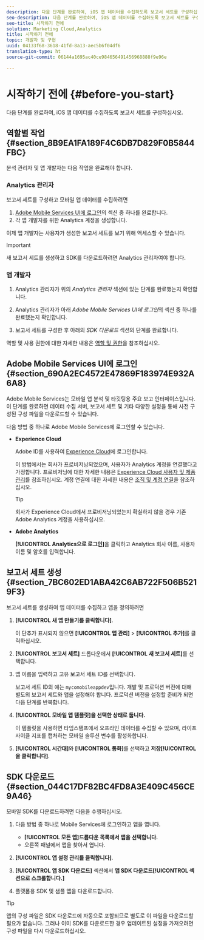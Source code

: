 ```yaml
---
description: 다음 단계를 완료하여, iOS 앱 데이터를 수집하도록 보고서 세트를 구성하십시오.
seo-description: 다음 단계를 완료하여, iOS 앱 데이터를 수집하도록 보고서 세트를 구성하십시오.
seo-title: 시작하기 전에
solution: Marketing Cloud,Analytics
title: 시작하기 전에
topic: 개발자 및 구현
uuid: 04133f68-3618-41fd-8a13-aec5b6f04df6
translation-type: ht
source-git-commit: 06144a1695ac40ce984656491456968888f9e96e

---
```



# 시작하기 전에 {#before-you-start}

다음 단계를 완료하여, iOS 앱 데이터를 수집하도록 보고서 세트를 구성하십시오.

## 역할별 작업 {#section_8B9EA1FA189F4C6DB7D829F0B5844FBC}

분석 관리자 및 앱 개발자는 다음 작업을 완료해야 합니다.

### Analytics 관리자

보고서 세트를 구성하고 모바일 앱 데이터를 수집하려면

1. [Adobe Mobile Services UI에 로그인](/help/ios/getting-started/getting-started.md)의 섹션 중 하나를 완료합니다.
1. 각 앱 개발자를 위한 Analytics 계정을 생성합니다.

이제 앱 개발자는 사용자가 생성한 보고서 세트를 보기 위해 액세스할 수 있습니다.

>[!IMPORTANT]
>
>새 보고서 세트를 생성하고 SDK를 다운로드하려면 Analytics 관리자여야 합니다.

### 앱 개발자

1. Analytics 관리자가 위의 *Analytics 관리자* 섹션에 있는 단계를 완료했는지 확인합니다.

1. Analytics 관리자가 아래 *Adobe Mobile Services UI에 로그인*&#x200B;의 섹션 중 하나를 완료했는지 확인합니다.
1. 보고서 세트를 구성한 후 아래의 *SDK 다운로드* 섹션의 단계를 완료합니다.

역할 및 사용 권한에 대한 자세한 내용은 [역할 및 권한](/help/using/gs/c-mob-roles-and-permissions.md)을 참조하십시오.

## Adobe Mobile Services UI에 로그인 {#section_690A2EC4572E47869F183974E932A6A8}

Adobe Mobile Services는 모바일 앱 분석 및 타깃팅용 주요 보고 인터페이스입니다. 이 단계를 완료하면 데이터 수집 서버, 보고서 세트 및 기타 다양한 설정을 통해 사전 구성된 구성 파일을 다운로드할 수 있습니다.

다음 방법 중 하나로 Adobe Mobile Services에 로그인할 수 있습니다.

* **Experience Cloud**

   Adobe ID를 사용하여 [Experience Cloud](https://marketing.adobe.com)에 로그인합니다.

   이 방법에서는 회사가 프로비저닝되었으며, 사용자가 Analytics 계정을 연결했다고 가정합니다. 프로비저닝에 대한 자세한 내용은 [Experience Cloud 사용자 및 제품 관리](https://docs.adobe.com/content/help/ko-KR/core-services/interface/manage-users-and-products/admin-getting-started.html)를 참조하십시오. 계정 연결에 대한 자세한 내용은 [조직 및 계정 연결](https://docs.adobe.com/content/help/ko-KR/core-services/interface/manage-users-and-products/organizations.html)을 참조하십시오.

   >[!TIP]
   >
   >회사가 Experience Cloud에서 프로비저닝되었는지 확실하지 않을 경우 기존 Adobe Analytics 계정을 사용하십시오.

* **Adobe Analytics**

   **[!UICONTROL Analytics으로 로그인]**&#x200B;을 클릭하고 Analytics 회사 이름, 사용자 이름 및 암호를 입력합니다.

## 보고서 세트 생성 {#section_7BC602ED1ABA42C6AB722F506B5219F3}

보고서 세트를 생성하여 앱 데이터를 수집하고 앱을 정의하려면

1. **[!UICONTROL 새 앱 만들기를 클릭합니다]**.

   이 단추가 표시되지 않으면 **[!UICONTROL 앱 관리]** &gt; **[!UICONTROL 추가]**&#x200B;를 클릭하십시오.

1. **[!UICONTROL 보고서 세트]** 드롭다운에서 **[!UICONTROL 새 보고서 세트]**&#x200B;를 선택합니다.

1. 앱 이름을 입력하고 고유 보고서 세트 ID를 선택합니다.

   보고서 세트 ID의 예는 `mycomobileappdev`입니다. 개발 및 프로덕션 버전에 대해 별도의 보고서 세트와 앱을 설정해야 합니다. 프로덕션 버전을 설정할 준비가 되면 다음 단계를 반복합니다.
1. **[!UICONTROL 모바일 앱 템플릿]을 선택한 상태로 둡니다.**

   이 템플릿을 사용하면 타임스탬프에서 오프라인 데이터를 수집할 수 있으며, 라이프사이클 지표를 캡처하는 모바일 솔루션 변수를 활성화합니다.

1. **[!UICONTROL 시간대]**&#x200B;와 **[!UICONTROL 통화]**&#x200B;를 선택하고 **저장[!UICONTROL 을 클릭합니다]**.

## SDK 다운로드 {#section_044C17DF82BC4FD8A3E409C456CE9A46}

모바일 SDK를 다운로드하려면 다음을 수행하십시오.

1. 다음 방법 중 하나로 Mobile Services에 로그인하고 앱을 엽니다.

   * **[!UICONTROL 모든 앱]드롭다운 목록에서 앱을 선택합니다.**
   * 오른쪽 패널에서 앱을 찾아서 엽니다.

1. **[!UICONTROL 앱 설정 관리를 클릭합니다]**.
1. **[!UICONTROL 앱 SDK 다운로드]** 섹션에서 **앱 SDK 다운로드[!UICONTROL 섹션으로 스크롤합니다.]**

1. 플랫폼용 SDK 및 샘플 앱을 다운로드합니다.

>[!TIP]
>
>앱의 구성 파일은 SDK 다운로드에 자동으로 포함되므로 별도로 이 파일을 다운로드할 필요가 없습니다. 그러나 이미 SDK를 다운로드한 경우 업데이트된 설정을 가져오려면 구성 파일을 다시 다운로드하십시오.

